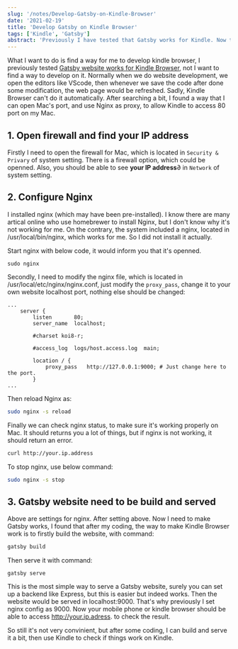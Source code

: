```yaml
---
slug: '/notes/Develop-Gatsby-on-Kindle-Browser'
date: '2021-02-19'
title: 'Develop Gatsby on Kindle Browser'
tags: ['Kindle', 'Gatsby']
abstract: 'Previously I have tested that Gatsby works for Kindle. Now the problem is how can I develop it? I do not want to deploy my code on Github page everytime. Finally I found Gatsby Serve works for Kindle.'
---
```


What I want to do is find a way for me to develop kindle browser, I previously tested [Gatsby website works for Kindle Browser](https://yuantian1991.github.io/notes/Kindle-Browser-access-Gatsby-and-React-Github-page), not I want to find a way to develop on it. Normally when we do website development, we open the editors like VScode, then whenever we save the code after done some modification, the web page would be refreshed. Sadly, Kindle Browser can't do it automatically. After searching a bit, I found a way that I can open Mac's port, and use Nginx as proxy, to allow Kindle to access 80 port on my Mac.

## 1. Open firewall and find your IP address

Firstly I need to open the firewall for Mac, which is located in `Security & Privary` of system setting. There is a firewall option, which could be openned. Also, you should be able to see **your IP address**∂ in `Network` of system setting.

## 2. Configure Nginx

I installed nginx (which may have been pre-installed). I know there are many artical online who use homebrewer to install Nginx, but I don't know why it's not working for me. On the contrary, the system included a nginx, located in /usr/local/bin/nginx, which works for me. So I did not install it actually.

Start nginx with below code, it would inform you that it's openned.
```
sudo nginx
```

Secondly, I need to modify the nginx file, which is located in /usr/local/etc/nginx/nginx.conf, just modify the `proxy_pass`, change it to your own website localhost port, nothing else should be changed:

```
...
    server {
        listen       80;
        server_name  localhost;

        #charset koi8-r;

        #access_log  logs/host.access.log  main;

        location / {
            proxy_pass   http://127.0.0.1:9000; # Just change here to the port.
        }
...
```

Then reload Nginx as:

```bash
sudo nginx -s reload
```

Finally we can check nginx status, to make sure it's working properly on Mac. It should returns you a lot of things, but if nginx is not working, it should return an error.
```bash
curl http://your.ip.address
```

To stop nginx, use below command:
```bash
sudo nginx -s stop
```

## 3. Gatsby website need to be build and served

Above are settings for nginx. After setting above. Now I need to make Gatsby works, I found that after my coding, the way to make Kindle Browser work is to firstly build the website, with command:
```bash
gatsby build
```
Then serve it with command:
```
gatsby serve
```
This is the most simple way to serve a Gatsby website, surely you can set up a backend like Express, but this is easier but indeed works. Then the website would be served in localhost:9000. That's why previously I set nginx config as 9000. Now your mobile phone or kindle browser should be able to access http://your.ip.adress. to check the result.

So still it's not very convinient, but after some coding, I can build and serve it a bit, then use Kindle to check if things work on Kindle.